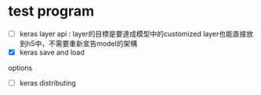 test program
===
- [ ] keras layer api : layer的目標是要達成模型中的customized layer也能直接放到h5中，不需要重新宣告model的架構
- [x] keras save and load

options
- [ ] keras distributing
